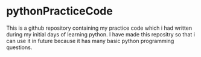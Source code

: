 # pythonPracticeCode
This is a github repository containing my practice code which i had written during my initial days of learning python. I have made this repositry so that i can use it in future because it has many basic python programming questions.
